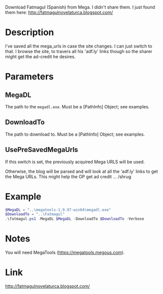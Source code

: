 Download Fatmagul (Spanish) from Mega. I didn't share them. I just found them here: http://fatmagulnovelaturca.blogspot.com/

# Description

I've saved all the mega_urls in case the site changes. I can just switch to that. 
I browse the site, to travers all his 'adf.ly' links though so the sharer might get the ad-credit he desires.

# Parameters

## MegaDL

The path to the `megadl.exe`. Must be a [PathInfo] Object; see examples.

## DownloadTo

The path to download to. Must be a [PathInfo] Object; see examples.

## UsePreSavedMegaUrls

If this switch is set, the previously acquired Mega URLS will be used.

Otherwise, the blog will be parsed and will look at all the 'adf.ly' links to get the Mega URLs. This might help the OP get ad credit ... /shrug

# Example

```powershell
$MegaDL = "..\megatools-1.9.97-win64\megadl.exe"
$DownloadTo = "..\Fatmagul"
.\fatmagul.ps1 -MegaDL $MegaDL -DownloadTo $DownloadTo -Verbose
```

# Notes

You will need MegaTools (https://megatools.megous.com).

# Link

http://fatmagulnovelaturca.blogspot.com/
